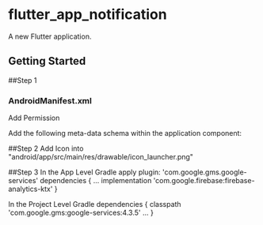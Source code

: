 # flutter_app_notification

A new Flutter application.

## Getting Started


##Step 1
### AndroidManifest.xml
Add Permission
 <uses-permission android:name="android.permission.VIBRATE" />
 <uses-permission android:name="android.permission.RECEIVE_BOOT_COMPLETED"/>
    
Add the following meta-data schema within the application component:
<meta-data
  android:name="com.google.firebase.messaging.default_notification_channel_id"
  android:value="high_importance_channel" />

##Step 2
Add Icon into "android/app/src/main/res/drawable/icon_launcher.png"

##Step 3
In the App Level Gradle
apply plugin: 'com.google.gms.google-services'
dependencies {
    ...
    implementation 'com.google.firebase:firebase-analytics-ktx'
}

In the Project Level Gradle
dependencies {
        classpath 'com.google.gms:google-services:4.3.5'
        ...
    }
